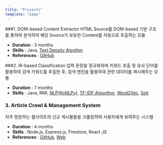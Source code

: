 ```yaml
---
title: "Projects"
template: "page"
---
```


###1. DOM-based Content Extractor
HTML Source를 DOM-based 기반 구조를 통하여 분석하여 해당 Source가 보유한 Content를 자동으로 추출하는 모듈
- **Duration** : 3 months
- **Skills** : Java, [Text Density Algothm](http://ofey.me/papers/cetd-sigir11.pdf)
- **References** : [GitHub](https://github.com/rlatmfrl24/ContentExtractor)

###2. IR-based Classification
입력 문장을 정규화하여 키워드 추출 및 유사 단어를 활용하여 검색 키워드를 추출한 후, 검색 엔진을 활용하여 관련 데이터를 제시해주는 모듈
- **Duration** : 7 months
- **Skills** : Java, RMI, [NLP(KoNLPy)](https://konlpy-ko.readthedocs.io/ko/v0.4.3/), [TF-IDF Algorithm](https://ko.wikipedia.org/wiki/Tf-idf), [Word2Vec](https://en.wikipedia.org/wiki/Word2vec), [Solr](https://lucene.apache.org/solr/)
 
### 3. Article Crawl & Management System
자주 방문하는 웹사이트의 신규 게시물들을 크롤링하여 사용자에게 보여주는 시스템
- **Duration** : 4 months
- **Skills** : Node.js, Express.js, Firestore, React JS
- **References** : [GitHub](https://github.com/rlatmfrl24/peppermint), [Web](https://rlatmfrl24.github.io/peppermint/)